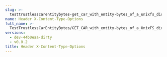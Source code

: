 ```yaml
---
slug: >-
  testtrustlesscarentitybytes-get_car_with_entity-bytes_of_a_unixfs_directory_(format=car)-header_x-content-type-options
name: Header X-Content-Type-Options
full_name: >-
  TestTrustlessCarEntityBytes/GET_CAR_with_entity-bytes_of_a_UnixFS_directory_(format=car)/Header_X-Content-Type-Options
versions:
  - dev-44b0eaa-dirty
  - v0.0.2
title: Header X-Content-Type-Options
---
```


